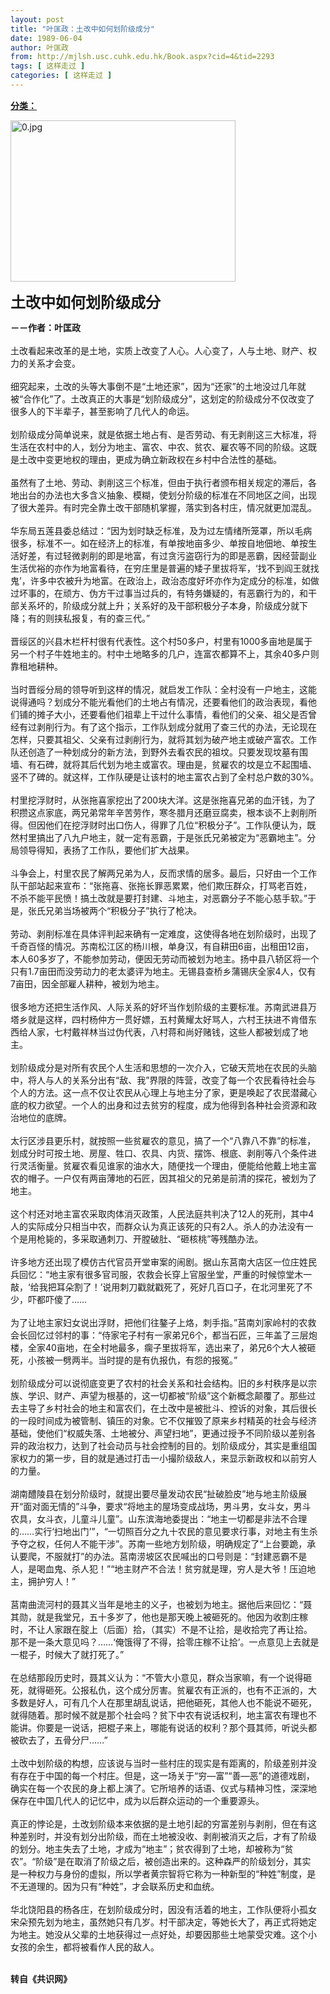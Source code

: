 ```yaml
---
layout: post
title: "叶匡政：土改中如何划阶级成分"
date: 1989-06-04
author: 叶匡政
from: http://mjlsh.usc.cuhk.edu.hk/Book.aspx?cid=4&tid=2293
tags: [ 这样走过 ]
categories: [ 这样走过 ]
---
```


<div style="margin: 15px 10px 10px 0px;">
 <div>
  <span id="ctl00_ContentPlaceHolder1_chapter1_SubjectLabel" style="font-weight:bold;text-decoration:underline;">
   分类：
  </span>
 </div>
 <p>
  <img align="top" alt="0.jpg" border="0" height="258" src="http://mjlsh.usc.cuhk.edu.hk/medias/contents/2293/0.jpg" width="360"/>
 </p>
 <p>
  <strong>
   <font size="5">
    土改中如何划阶级成分
   </font>
  </strong>
 </p>
 <p>
  <strong>
   －－作者：叶匡政
   <br/>
  </strong>
  <br/>
  土改看起来改革的是土地，实质上改变了人心。人心变了，人与土地、财产、权力的关系才会变。
  <br/>
  <br/>
  细究起来，土改的头等大事倒不是“土地还家”，因为“还家”的土地没过几年就被“合作化”了。土改真正的大事是“划阶级成分”，这划定的阶级成分不仅改变了很多人的下半辈子，甚至影响了几代人的命运。
  <br/>
  <br/>
  划阶级成分简单说来，就是依据土地占有、是否劳动、有无剥削这三大标准，将生活在农村中的人，划分为地主、富农、中农、贫农、雇农等不同的阶级。这既是土改中变更地权的理由，更成为确立新政权在乡村中合法性的基础。
  <br/>
  <br/>
  虽然有了土地、劳动、剥削这三个标准，但由于执行者颁布相关规定的滞后，各地出台的办法也大多含义抽象、模糊，使划分阶级的标准在不同地区之间，出现了很大差异。有时完全靠土改干部随机掌握，落实到各村庄，情况就更加混乱。
  <br/>
  <br/>
  华东局五莲县委总结过：“因为划时缺乏标准，及为过左情绪所笼罩，所以毛病很多，标准不一。如在经济上的标准，有单按地亩多少、单按自地佃地、单按生活好差，有过轻微剥削的即是地富，有过贪污盗窃行为的即是恶霸，因经营副业生活优裕的亦作为地富看待，在穷庄里是普遍的矮子里拔将军，‘找不到阎王就找鬼’，许多中农被升为地富。在政治上，政治态度好坏亦作为定成分的标准，如做过坏事的，在顽方、伪方干过事当过兵的，有特务嫌疑的，有恶霸行为的，和干部关系坏的，阶级成分就上升；关系好的及干部积极分子本身，阶级成分就下降；有的则挟私报复，有的查三代。”
  <br/>
  <br/>
  晋绥区的兴县木栏杆村很有代表性。这个村50多户，村里有1000多亩地是属于另一个村子牛姓地主的。村中土地略多的几户，连富农都算不上，其余40多户则靠租地耕种。
  <br/>
  <br/>
  当时晋绥分局的领导听到这样的情况，就启发工作队：全村没有一户地主，这能说得通吗？划成分不能光看他们的土地占有情况，还要看他们的政治表现，看他们铺的摊子大小，还要看他们祖辈上干过什么事情，看他们的父亲、祖父是否曾经有过剥削行为。有了这个指示，工作队划成分就用了查三代的办法，无论现在怎样，只要其祖父、父亲有过剥削行为，就将其划为破产地主或破产富农。工作队还创造了一种划成分的新方法，到野外去看农民的祖坟。只要发现坟墓有围墙、有石碑，就将其后代划为地主或富农。理由是，贫雇农的坟是立不起围墙、竖不了碑的。就这样，工作队硬是让该村的地主富农占到了全村总户数的30%。
  <br/>
  <br/>
  村里挖浮财时，从张拖喜家挖出了200块大洋。这是张拖喜兄弟的血汗钱，为了积攒这点家底，两兄弟常年辛苦劳作，寒冬腊月还磨豆腐卖，根本谈不上剥削所得。但因他们在挖浮财时出口伤人，得罪了几位“积极分子”。工作队便认为，既然村里搞出了八九户地主，就一定有恶霸，于是张氏兄弟被定为“恶霸地主”。分局领导得知，表扬了工作队，要他们扩大战果。
  <br/>
  <br/>
  斗争会上，村里农民了解两兄弟为人，反而求情的居多。最后，只好由一个工作队干部站起来宣布：“张拖喜、张拖长罪恶累累，他们欺压群众，打骂老百姓，不杀不能平民愤！搞土改就是要打封建、斗地主，对恶霸分子不能心慈手软。”于是，张氏兄弟当场被两个“积极分子”执行了枪决。
  <br/>
  <br/>
  劳动、剥削标准在具体评判起来确有一定难度，这使得各地在划阶级时，出现了千奇百怪的情况。苏南松江区的杨川根，单身汉，有自耕田6亩，出租田12亩，本人60多岁了，不能参加劳动，便因无劳动而被划为地主。扬中县八轿区将一个只有1.7亩田而没劳动力的老太婆评为地主。无锡县查桥乡蒲锡庆全家4人，仅有7亩田，因全部雇人耕种，被划为地主。
  <br/>
  <br/>
  很多地方还把生活作风、人际关系的好坏当作划阶级的主要标准。苏南武进县万塔乡就是这样，四村杨仲方一贯好嫖，五村黄耀太好骂人，六村王扶进不肯借东西给人家，七村戴祥林当过伪代表，八村蒋和尚好赌钱，这些人都被划成了地主。
  <br/>
  <br/>
  划阶级成分是对所有农民个人生活和思想的一次介入，它破天荒地在农民的头脑中，将人与人的关系分出有“敌、我”界限的阵营，改变了每一个农民看待社会与个人的方法。这一点不仅让农民从心理上与地主分了家，更是唤起了农民潜藏心底的权力欲望。一个人的出身和过去贫穷的程度，成为他得到各种社会资源和政治地位的底牌。
  <br/>
  <br/>
  太行区涉县更乐村，就按照一些贫雇农的意见，搞了一个“八靠八不靠”的标准，划成分时可按土地、房屋、牲口、农具、内货、摆饰、根底、剥削等八个条件进行灵活衡量。贫雇农看见谁家的油水大，随便找一个理由，便能给他戴上地主富农的帽子。一户仅有两亩薄地的石匠，因其祖父的兄弟是前清的探花，被划为了地主。
  <br/>
  <br/>
  这个村还对地主富农采取肉体消灭政策，人民法庭共判决了12人的死刑，其中4人的实际成分只相当中农，而群众认为真正该死的只有2人。杀人的办法没有一个是用枪毙的，多采取通刺刀、开膛破肚、“砸核桃”等残酷办法。
  <br/>
  <br/>
  许多地方还出现了模仿古代官员开堂审案的闹剧。据山东莒南大店区一位庄姓民兵回忆：“地主家有很多官司服，农救会长穿上官服坐堂，严重的时候惊堂木一敲，‘给我把耳朵割了！’说用刺刀戳就戳死了，死好几百口子，在北河里死了不少，吓都吓傻了……
  <br/>
  <br/>
  为了让地主家妇女说出浮财，把他们往鏊子上烙，刺手指。”莒南刘家岭村的农救会长回忆过邻村的事：“侍家宅子村有一家弟兄6个，都当石匠，三年盖了三层炮楼，全家40亩地，在全村地最多，瘸子里拔将军，选出来了，弟兄6个大人被砸死，小孩被一劈两半。当时提的是有仇报仇，有怨的报冤。”
  <br/>
  <br/>
  划阶级成分可以说彻底变更了农村的社会关系和社会结构。旧的乡村秩序是以宗族、学识、财产、声望为根基的，这一切都被“阶级”这个新概念颠覆了。那些过去主导了乡村社会的地主和富农们，在土改中是被批斗、控诉的对象，其后很长的一段时间成为被管制、镇压的对象。它不仅摧毁了原来乡村精英的社会与经济基础，使他们“权威失落、土地被分、声望扫地”，更通过授予不同阶级以差别各异的政治权力，达到了社会动员与社会控制的目的。划阶级成分，其实是重组国家权力的第一步，目的就是通过打击一小撮阶级敌人，来显示新政权和以前穷人的力量。
  <br/>
  <br/>
  湖南醴陵县在划分阶级时，就提出要尽量发动农民“扯破脸皮”地与地主阶级展开“面对面无情的”斗争，要求“将地主的屋场变成战场，男斗男，女斗女，男斗农具，女斗衣，儿童斗儿童”。山东滨海地委提出：“地主一切都是非法不合理的……实行‘扫地出门’”，“一切照百分之九十农民的意见要求行事，对地主有生杀予夺之权，任何人不能干涉”。苏南一些地方划阶级，明确规定了“上台要跪，承认要爬，不服就打”的办法。莒南涝坡区农民喊出的口号则是：“封建恶霸不是人，是喝血鬼、杀人犯！”“地主财产不合法！贫穷就是理，穷人是大爷！压迫地主，拥护穷人！”
  <br/>
  <br/>
  莒南曲流河村的聂其义当年是地主的义子，也被划为地主。据他后来回忆：“聂其勋，就是我堂兄，五十多岁了，他也是那天晚上被砸死的。他因为收割庄稼时，不让人家跟在腚上（后面）拾，（其实）不是不让拾，是收拾完了再让拾。那不是一条大意见吗？……‘俺饿得了不得，拾零庄稼不让拾’。一点意见上去就是一棍子，时候大了就打死了。”
  <br/>
  <br/>
  在总结那段历史时，聂其义认为：“不管大小意见，群众当家嘛，有一个说得砸死，就得砸死。公报私仇，这个成分厉害。贫雇农有正派的，也有不正派的，大多数是好人，可有几个人在那里胡乱说话，把他砸死，其他人也不能说不砸死，就得随着。那时候不就是那个社会吗？贫下中农有说话权利，地主富农有理也不能讲。你要是一说话，把棍子来上，哪能有说话的权利？那个聂其师，听说头都被砍去了，五骨分尸……”
  <br/>
  <br/>
  土改中划阶级的构想，应该说与当时一些村庄的现实是有距离的，阶级差别并没有存在于中国的每一个村庄。但是，这一场关于“穷—富”“善—恶”的道德戏剧，确实在每一个农民的身上都上演了。它所培养的话语、仪式与精神习性，深深地保存在中国几代人的记忆中，成为以后群众运动的一个重要源头。
  <br/>
  <br/>
  真正的悖论是，土改划阶级本来依据的是土地引起的穷富差别与剥削，但在有这种差别时，并没有划分出阶级，而在土地被没收、剥削被消灭之后，才有了阶级的划分。地主失去了土地，才成为“地主”；贫农得到了土地，却被称为“贫农”。“阶级”是在取消了阶级之后，被创造出来的。这种森严的阶级划分，其实是一种权力与身份的虚拟，所以学者黄宗智将它称为一种新型的“种姓”制度，是不无道理的。因为只有“种姓”，才会联系历史和血统。
  <br/>
  <br/>
  华北饶阳县的杨各庄，在划阶级成分时，因没有活着的地主，工作队便将小孤女宋朵预先划为地主，虽然她只有几岁。村干部决定，等她长大了，再正式将她定为地主。她没从父辈的土地获得过一点好处，却要因那些土地蒙受灾难。这个小女孩的余生，都将被看作人民的敌人。
 </p>
 <p>
  <br/>
  <strong>
   转自《共识网》
  </strong>
 </p>
</div>

